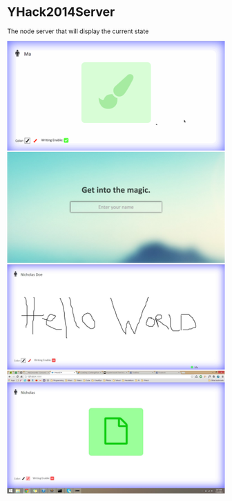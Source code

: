 YHack2014Server
===============

The node server that will display the current state

![Image 1](https://github.com/GabrielGhe/YHack2014Server/blob/master/public/images/5.gif)
![Image 2](https://github.com/GabrielGhe/YHack2014Server/blob/master/public/images/4.png)
![Image 4](https://github.com/GabrielGhe/YHack2014Server/blob/master/public/images/2.jpg)
![Image 5](https://github.com/GabrielGhe/YHack2014Server/blob/master/public/images/1.jpg)





